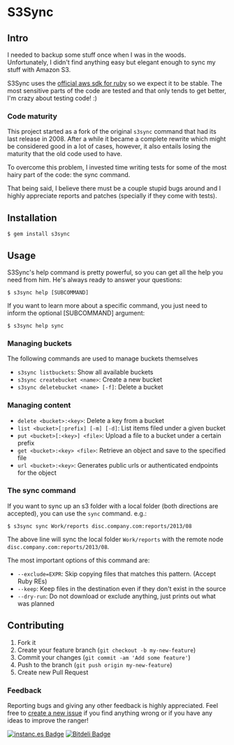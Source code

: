 # S3Sync

## Intro

I needed to backup some stuff once when I was in the woods. Unfortunately, I
didn't find anything easy but elegant enough to sync my stuff with Amazon S3.

S3Sync uses the [official aws sdk for ruby](https://github.com/aws/aws-sdk-ruby)
so we expect it to be stable. The most sensitive parts of the code are tested
and that only tends to get better, I'm crazy about testing code! :)

### Code maturity

This project started as a fork of the original `s3sync` command that had its
last release in 2008. After a while it became a complete rewrite which might be
considered good in a lot of cases, however, it also entails losing the maturity
that the old code used to have.

To overcome this problem, I invested time writing tests for some of the most
hairy part of the code: the sync command.

That being said, I believe there must be a couple stupid bugs around and I
highly appreciate reports and patches (specially if they come with tests).

## Installation

    $ gem install s3sync

## Usage

S3Sync's help command is pretty powerful, so you can get all the help you need
from him. He's always ready to answer your questions:

    $ s3sync help [SUBCOMMAND]

If you want to learn more about a specific command, you just need to inform
the optional [SUBCOMMAND] argument:

    $ s3sync help sync

### Managing buckets

The following commands are used to manage buckets themselves

* `s3sync listbuckets`: Show all available buckets
* `s3sync createbucket <name>`: Create a new bucket
* `s3sync deletebucket <name> [-f]`: Delete a bucket

### Managing content

* `delete <bucket>:<key>`: Delete a key from a bucket
* `list <bucket>[:prefix] [-m] [-d]`: List items filed under a given bucket
* `put <bucket>[:<key>] <file>`: Upload a file to a bucket under a certain prefix
* `get <bucket>:<key> <file>`: Retrieve an object and save to the specified file
* `url <bucket>:<key>`: Generates public urls or authenticated endpoints for the object

### The sync command

If you want to sync up an s3 folder with a local folder (both directions are
accepted), you can use the `sync` command. e.g.:

    $ s3sync sync Work/reports disc.company.com:reports/2013/08

The above line will sync the local folder `Work/reports` with the remote node
`disc.company.com:reports/2013/08`.

The most important options of this command are:

* `--exclude=EXPR`: Skip copying files that matches this pattern. (Accept Ruby REs)
* `--keep`: Keep files in the destination even if they don't exist in the source
* `--dry-run`: Do not download or exclude anything, just prints out what was planned

## Contributing

1. Fork it
2. Create your feature branch (`git checkout -b my-new-feature`)
3. Commit your changes (`git commit -am 'Add some feature'`)
4. Push to the branch (`git push origin my-new-feature`)
5. Create new Pull Request

### Feedback

Reporting bugs and giving any other feedback is highly appreciated. Feel free
to [create a new issue](https://github.com/clarete/s3sync/issues/new) if you
find anything wrong or if you have any ideas to improve the ranger!


[![instanc.es Badge](https://instanc.es/bin/clarete/s3sync.png)](http://instanc.es)
[![Bitdeli Badge](https://d2weczhvl823v0.cloudfront.net/clarete/s3sync/trend.png)](https://bitdeli.com/free "Bitdeli Badge")

